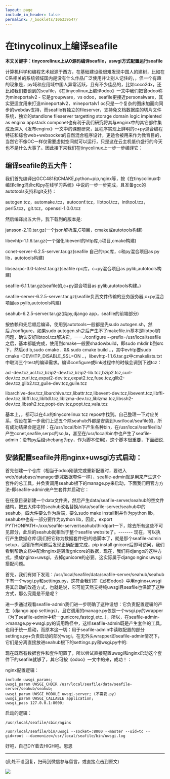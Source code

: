 ```yaml
---
layout: page
include_in_header: false
permalink: /_booklets/106339547/
---
```

在tinycolinux上编译seafile
=====

__本文关键字：tinycorelinux上从0源码编译seafile，uswgi方式配置运行seafile__

计算机科学和编程艺术起源于西方，在基础建设级很难发现中国人的建树，比如在C系相关的系统领域国内是没有什么作品广泛使用并让别人记住的，，但一个有趣的现象是，py域和应用域中国人异常活跃，且有不少佳品的，比如coco2dx，还比如我们要谈到的seafile，《在tinycolinux上编译odoo》一文中我们把曾odoo称为mineportalv2 - 它是groupware，vs odoo，seafile更接近personalware，其实更适宜用来打造mineportalv2，mineportalv1 oc只是一个复杂的图床加面向同步的webdav支持，而seafile有独立的fileserver，支持免文档数据库的切片文件系统，独立的standlone fileserver targetting storage domain logic implented as enginx appstack componet也有利于我们研究将其与enginx中的其它部件集成及深入《发布enginx》一文中的课题研究，且程序实现上鲜明的c+py混合编程特征和综合web+websocket的自然混合程序设计，更适合被用来作为教育目的，当然它不像OC一样仅需要虚拟空间就可以运行，只是这在云主机低价盛行的今天也不是什么大事了。因此接下来我们在tinycolinux上一步一步编译它：

编译seafile的五大件：
-----

我们首先编译出GCC481和CMAKE,python+pip,nginx等，按《在tinycolinux中编译cling混合c和py在线学习系统》中说的一步一步完成，且准备gcc的autotools支持和git支持：

autogen.tcz，automake.tcz，autoconf.tcz，libtool.tcz，intltool.tcz，perl5.tcz，git.tcz，openssl-1.0.0.tcz

然后编译出五大件，我下载到的版本是:

jansson-2.10.tar.gz(一个json解析库,C项目，cmake或autotools构建)

libevhtp-1.1.6.tar.gz(一个强化libevent的http库,c项目,cmake构建)

ccnet-server-6.2.5-server.tar.gz(seafile 自己的rpc库，c和py混合项目as py lib，autotools构建)

libsearpc-3.0-latest.tar.gz(seafile rpc库，c+py混合项目as pylib,autotools构建)

seafile-6.1.1.tar.gz(seafile的,c+py混合项目as pylib,autotools构建。)

seafile-server-6.2.5-server.tar.gz(seafile负责文件传输的业务服务器,c+py混合项目as pylib,autotools构建)

seahub-6.2.5-server.tar.gz(纯py,django app，seafile的前端部分)

按依赖和先后顺后编译，使用到autotools一般都是先sudo autogen.sh，然后./configure，如果sudo autogen.sh之后产生不了makefile.in基本是libtool的问题，确认安好libtool.tcz解决它，一一./configure --prefix=/usr/local/seafile之后，基本都能完成，使用到cmake一般要shadowbuild，即sudo mkdir b到src下，然后cd b,sudo cmake .. && sudo cmake build ..，其中evhtp要sudo cmake -DEVHTP_DISABLE_SSL=ON ..，libevhtp-1.1.6.tar.gz中cmakelists.txt中取消三个test的编译需求。编译configure或link过程中的时候会调到下述tcz：

acl-dev.tcz,acl.tcz,bzip2-dev.tcz,bzip2-lib.tcz,bzip2.tcz,curl-dev.tcz,curl.tcz,expat2-dev.tcz,expat2.tcz,fuse.tcz,glib2-dev.tcz,glib2.tcz,guile-dev.tcz,guile.tcz

libarchive-dev.tcz,libarchive.tcz,libattr.tcz,libevent-dev.tcz,libevent.tcz,libffi-dev.tcz,libffi.tcz,libltdl.tcz,liblzma-dev.tcz,liblzma.tcz,libssh2-dev.tcz,libssh2.tcz,popt-dev.tcz,popt.tcz,vala.tcz

基本上，，都可以在4.x的tinycorelinux tcz repos中找到。自己整理一下对应关系，假设在第一步我们上述五个除seahub外都是安装到/usr/local/seafile的，所有成功结果会是这样：在/usr/local/bin下产生各种bin，在/usr/local/seafile/lib/产生ccnet,seafile,serpc的so,la，甚至在/usr/local/bin中也产生了seafile-admin：没有py后缀shebang为py，作为脚本使用)。这个脚本很重要，下面细说.

安装配置seafile并用nginx+uwsgi方式启动：
-----

首先创建一个仓库（相当于odoo刚装完或重新配置时，要进入web/database/manager删减数据套件一样），seafile-admin就是用来产生这个套件的总工具，并负责调用seahub根下的manage.py来启动，下面我们用官方方法-即seafile-admin来产生套件并启动它：

在任意目录新建一个data文件夹，然后产生data/seafile-server/seahub的空文件结构，把五大件中的seahub改名替换/data/seafile-server/seahub中的seahub，四大件要么作为后端，要么sudo make install到并作为python lib，seahub中也有一部分要作为python lib，因此，export PYTHONPATH=/xxx/seafile-server/seahub/thirdpart一下，除去所有这些不可见部分，此后的seahub就相当于整个seafile website了。------- 现在，可以执行产生数据仓库(我们把它称为数据套件吧)的总脚本了，就是那个seafile-admin setup，回答所有问题后发现正确配置完成，pip install gnicore后即可访问，我们看到帮助文档中配合nginx是转发gnicore的数据，现在，我们将django的这种方式，换成nginx+uwsgi，去掉gunicore的必要。这实际属于django nginx uwsgi搭配问题。

首先，我们有如下发现：/usr/local/seafile/data/seafile-server/seahub/seahub下有一个wsgi.py和settings.py，这符合我们在《发布odoo》中用nginx+uwsgi将其启动的改造方式，也就是说，它可能天然支持纯uwsgi且seafile也保留了这种方式，那么究竟是不是呢？

进一步通过观看seafile-admin我们进一步明确了这种设想：它负责配置逻辑的产生（django app settings），且它调用的manage.py仅是一个wsgi.py的wrapper（为了seafile-admin中统一gunicore,fastcgi,etc..），所以，在seafile-admin->manage.py->wsgi.py的调用路径中，这样seafile-admin既是产生套件的工具，也用于统一启动，而原本这一切：用于seafile-admin中读取配置的部分settings.py+负责启动的部分wsgi，在无外头wrapper即seafile-admin情况下，它们是分离直接放进seahub根下的settings.py和wsgi.py中的:

现在既然有数据套件和套件配置了，所以尝试直接配置uwsgi和nginx启动这个套件下的seafile就够了，其它可按《odoo》一文中的来，成功！：

nginx配置逻辑： 

```
include uwsgi_params;
uwsgi_param UWSGI_CHDIR /usr/local/seafile/data/seafile-server/seahub/seahub;
uwsgi_param UWSGI_MODULE uwsgi-server; (不需要.py)
uwsgi_param UWSGI_CALLABLE application;
uwsgi_pass 127.0.0.1:8000;
```

启动的逻辑：

```
/usr/local/seafile/sbin/nginx

/usr/local/seafile/bin/uwsgi --socket=:8000 --master --uid=tc --gid=root --daemonize=/usr/local/seafile/bin/uwsgi.log 
```
 

 好吧，自己DIY着去HIGH吧。恩恩


-----


(此处不设回复，扫码到微信参与留言，或直接点击到原文)

![](/p/106339547/qrcode.png)

<!-- Markdeep: -->
<meta charset="utf-8">
<link rel="stylesheet" href="../../res/aloha.css?">

<script src="../../res/markdeep.min.js" charset="utf-8"></script>





